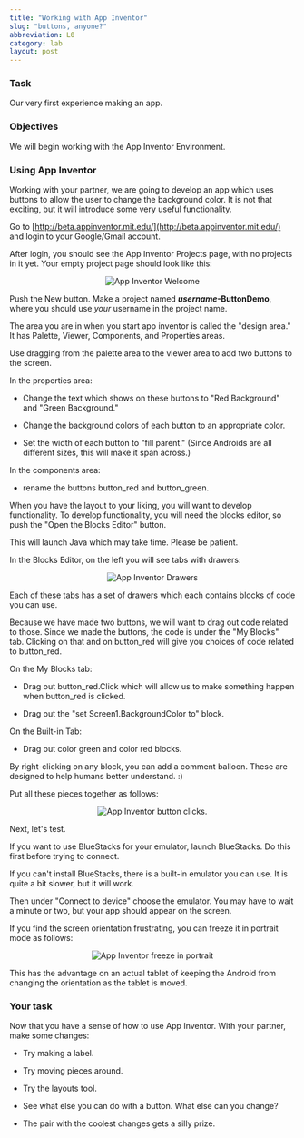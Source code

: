 ```yaml
---
title: "Working with App Inventor"
slug: "buttons, anyone?"
abbreviation: L0
category: lab
layout: post
---
```


### Task

Our very first experience making an app.

### Objectives

We will begin working with the App Inventor Environment.

### Using App Inventor 

Working with your partner, we are going to develop an app which uses buttons to allow the user to change the background color.  It is not that exciting, but it will introduce some very useful functionality.

Go to [http://beta.appinventor.mit.edu/](http://beta.appinventor.mit.edu/) and login to your Google/Gmail account.

After login, you should see the App Inventor Projects page, with no projects in it yet. Your empty project page should look like this:

<div align="center">
<img src="{{site.base}}/images/app-inventor-projects.png" alt="App Inventor Welcome"/>
</div>

Push the New button.  Make a project named ***username*-ButtonDemo**, where you should use *your* username in the project name.  

The area you are in when you start app inventor is called the "design area."  It has Palette, Viewer, Components, and Properties areas. 

Use dragging from the palette area to the viewer area to add two buttons to the screen.

In the properties area:

* Change the text which shows on these buttons to "Red Background" and "Green Background."

* Change the background colors of each button to an appropriate color.  

* Set the width of each button to "fill parent."  (Since Androids are all different sizes, this will make it span across.)

In the components area:

* rename the buttons button_red and button_green.

When you have the layout to your liking, you will want to develop functionality.  To develop functionality, you will need the blocks editor, so push the "Open the Blocks Editor" button.

This will launch Java which may take time.  Please be patient.

In the Blocks Editor, on the left you will see tabs with drawers:

<div align="center">
<img src="{{site.base}}/images/appinventor-drawers.png" alt="App Inventor Drawers"/>
</div>

Each of these tabs has a set of drawers which each contains blocks of code you can use.

Because we have made two buttons, we will want to drag out code related to those.  Since we made the buttons, the code is under the "My Blocks" tab.  Clicking on that and on button_red will give you choices of code related to button_red. 

On the My Blocks tab:

* Drag out button_red.Click which will allow us to make something happen when button_red is clicked.

* Drag out the "set Screen1.BackgroundColor to" block.

On the Built-in Tab:

* Drag out color green and color red blocks.

By right-clicking on any block, you can add a comment balloon.  These are designed to help humans better understand. :)

Put all these pieces together as follows:

<div align="center">
<img src="{{site.base}}/images/buttondemo.png" alt="App Inventor button clicks"/>.
</div>

Next, let's test.

If you want to use BlueStacks for your emulator, launch BlueStacks.  Do this first before trying to connect.

If you can't install BlueStacks, there is a built-in emulator you can use.  It is quite a bit slower, but it will work.

Then under "Connect to device" choose the emulator.  You may have to wait a minute or two, but your app should appear on the screen.

If you find the screen orientation frustrating, you can freeze it in portrait mode as follows:

<div align="center">
<img src="{{site.base}}/images/ai-freeze-in-portrait.png" alt="App Inventor freeze in portrait"/>
</div>

This has the advantage on an actual tablet of keeping the Android from changing the orientation as the tablet is moved.

### Your task

Now that you have a sense of how to use App Inventor.  With your partner, make some changes:

* Try making a label. 

* Try moving pieces around.

* Try the layouts tool.

* See what else you can do with a button. What else can you change?  

* The pair with the coolest changes gets a silly prize.


